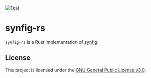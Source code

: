 [![Test](https://github.com/eshikafe/synfig-rs/actions/workflows/rust.yml/badge.svg?branch=main)](https://github.com/eshikafe/synfig-rs/actions/workflows/rust.yml)

# synfig-rs

`synfig-rs` is a Rust implementation of [synfig](https://github.com/synfig/synfig).

## License

This project is licensed under the [GNU General Public License v3.0](https://github.com/eshikafe/synfig-rs/blob/main/LICENSE).